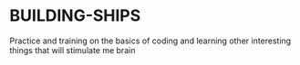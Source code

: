 # BUILDING-SHIPS
Practice and training on the basics of coding and learning other interesting things that will stimulate me brain

